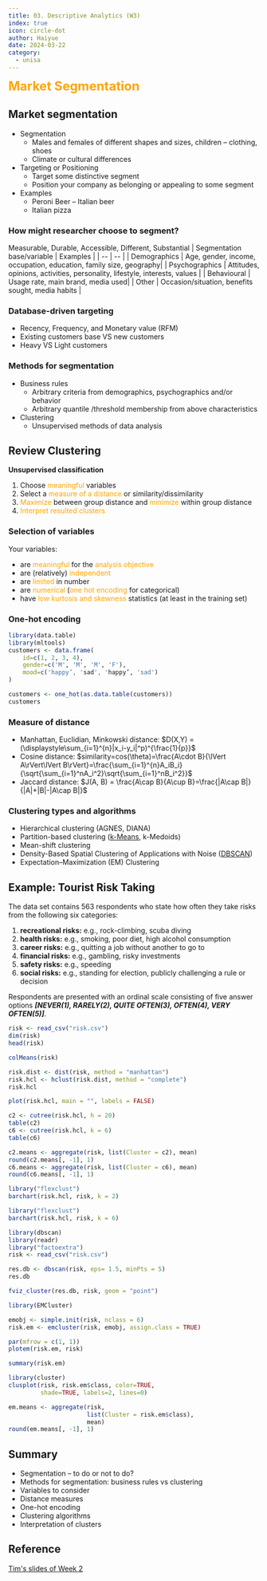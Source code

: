 ```yaml
---
title: 03. Descriptive Analytics (W3)
index: true
icon: circle-dot
author: Haiyue
date: 2024-03-22
category:
  - unisa
---
```

<span style="color:orange;font-weight:bold;font-size: 25px">Market Segmentation</span>


## Market segmentation
* Segmentation
    - Males and females of different shapes and sizes, children – clothing, shoes
    - Climate or cultural differences
* Targeting or Positioning
    - Target some distinctive segment
    - Position your company as belonging or appealing to some segment
* Examples
    - Peroni Beer – Italian beer 
    - Italian pizza 

### How might researcher choose to segment?
Measurable, Durable, Accessible, Different, Substantial
| Segmentation base/variable | Examples |
| -- | -- |
| Demographics | Age, gender, income, occupation, education, family size, geography|
| Psychographics | Attitudes, opinions, activities, personality, lifestyle, interests, values |
| Behavioural | Usage rate, main brand, media used|
| Other | Occasion/situation, benefits sought, media habits |

### Database-driven targeting
* Recency, Frequency, and Monetary value (RFM)
* Existing customers base VS new customers
* Heavy VS Light customers

### Methods for segmentation
* Business rules
    * Arbitrary criteria from demographics, psychographics and/or behavior
    * Arbitrary quantile /threshold membership from above characteristics
* Clustering
    * Unsupervised methods of data analysis


## Review Clustering
**Unsupervised classification**
1. Choose <span style="color:orange">meaningful</span> variables
1. Select a <span style="color:orange">measure of a distance</span> or similarity/dissimilarity
1. <span style="color:orange">Maximize</span> between group distance and <span style="color:orange">minimize</span> within group distance
1. <span style="color:orange">Interpret resulted clusters</span>

### Selection of variables
Your variables:
* are <span style="color:orange">meaningful</span> for the <span style="color:orange">analysis objective</span>
* are (relatively) <span style="color:orange">independent</span>
* are <span style="color:orange">limited</span> in number
* are <span style="color:orange">numerical</span> (<span style="color:orange">one hot encoding</span> for categorical)
* have <span style="color:orange">low kurtosis and skewness</span> statistics (at least in the training set)


### One-hot encoding
``` R
library(data.table)
library(mltools)
customers <- data.frame(
    id=c(1, 2, 3, 4),  
    gender=c('M', 'M', 'M', 'F'), 
    mood=c('happy’, 'sad', 'happy’, 'sad')
)

customers <- one_hot(as.data.table(customers))
customers
```

### Measure of distance
* Manhattan, Euclidian, Minkowski distance: $D(X,Y) = (\displaystyle\sum_{i=1}^{n}|x_i-y_i|^p)^{\frac{1}{p}}$
* Cosine distance: $similarity=cos(\theta)=\frac{A\cdot B}{\lVert A\rVert\lVert B\rVert}=\frac{\sum_{i=1}^{n}A_iB_i}{\sqrt{\sum_{i=1}^nA_i^2}\sqrt{\sum_{i=1}^nB_i^2}}$
* Jaccard distance: $J(A, B) = \frac{A\cap B}{A\cup B}=\frac{|A\cap B|}{|A|+|B|-|A\cap B|}$

### Clustering types and algorithms
* Hierarchical clustering (AGNES, DIANA)
* Partition-based clustering ([k-Means](https://www.naftaliharris.com/blog/visualizing-k-means-clustering), k-Medoids)
* Mean-shift clustering 
* Density-Based Spatial Clustering of Applications with Noise ([DBSCAN](https://www.naftaliharris.com/blog/visualizing-dbscan-clustering/))
* Expectation–Maximization (EM) Clustering

## Example: Tourist Risk Taking
The data set contains 563 respondents who state how often they take risks from the following six categories:
1. **recreational risks:** e.g., rock-climbing, scuba diving
1. **health risks:** e.g., smoking, poor diet, high alcohol consumption
1. **career risks:** e.g., quitting a job without another to go to
1. **financial risks:** e.g., gambling, risky investments
1. **safety risks:** e.g., speeding
1. **social risks:** e.g., standing for election, publicly challenging a rule or decision

Respondents are presented with an ordinal scale consisting of five answer options ***[NEVER(1), RARELY(2), QUITE OFTEN(3), OFTEN(4), VERY OFTEN(5)]***.

``` R
risk <- read_csv("risk.csv")
dim(risk)
head(risk)

colMeans(risk)

risk.dist <- dist(risk, method = "manhattan")
risk.hcl <- hclust(risk.dist, method = "complete")
risk.hcl

plot(risk.hcl, main = "", labels = FALSE)

c2 <- cutree(risk.hcl, h = 20)
table(c2)
c6 <- cutree(risk.hcl, k = 6)
table(c6)

c2.means <- aggregate(risk, list(Cluster = c2), mean)
round(c2.means[, -1], 1)
c6.means <- aggregate(risk, list(Cluster = c6), mean)
round(c6.means[, -1], 1)
```

``` R
library("flexclust")
barchart(risk.hcl, risk, k = 2)

library("flexclust")
barchart(risk.hcl, risk, k = 6)
```

``` R
library(dbscan)
library(readr)
library("factoextra")
risk <- read_csv("risk.csv")

res.db <- dbscan(risk, eps= 1.5, minPts = 5)
res.db

fviz_cluster(res.db, risk, geom = "point")
```
``` R
library(EMCluster)

emobj <- simple.init(risk, nclass = 6)
risk.em <- emcluster(risk, emobj, assign.class = TRUE)

par(mfrow = c(1, 1))
plotem(risk.em, risk)

summary(risk.em)
```
``` R
library(cluster) 
clusplot(risk, risk.em$class, color=TRUE, 
         shade=TRUE, labels=2, lines=0)

em.means <- aggregate(risk, 
                      list(Cluster = risk.em$class), 
                      mean)
round(em.means[, -1], 1)

```

## Summary
* Segmentation – to do or not to do?
* Methods for segmentation: business rules vs clustering
* Variables to consider
* Distance measures
* One-hot encoding
* Clustering algorithms
* Interpretation of clusters

## Reference
[Tim's slides of Week 2](https://lo.unisa.edu.au/pluginfile.php/4493649/mod_resource/content/0/week_03%20Market%20Segmentation.pptx)